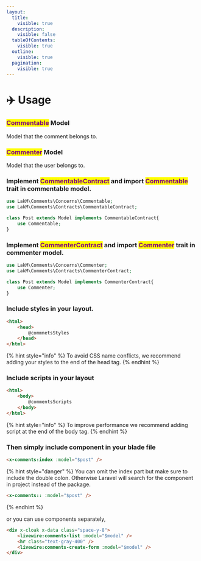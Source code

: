 ```yaml
---
layout:
  title:
    visible: true
  description:
    visible: false
  tableOfContents:
    visible: true
  outline:
    visible: true
  pagination:
    visible: true
---
```


# ✈️ Usage

### <mark style="color:purple;">Commentable</mark> Model

Model that the comment belongs to.

### <mark style="color:purple;">Commenter</mark> Model

Model that the user belongs to.

### Implement <mark style="color:purple;">CommentableContract</mark> and import <mark style="color:purple;">Commentable</mark> trait in commentable model.

```php
use LakM\Comments\Concerns\Commentable;
use LakM\Comments\Contracts\CommentableContract;

class Post extends Model implements CommentableContract{
    use Commentable;
}
```

### Implement <mark style="color:purple;">CommenterContract</mark> and import <mark style="color:purple;">Commenter</mark> trait in commenter model.

```php
use LakM\Comments\Concerns\Commenter;
use LakM\Comments\Contracts\CommenterContract;

class Post extends Model implements CommenterContract{
    use Commenter;
}
```

### Include styles in your layout.

```html
<html>
    <head>
        @commnetsStyles
    </head>
</html>
```

{% hint style="info" %}
To avoid CSS name conflicts, we recommend adding your styles to the end of the head tag.
{% endhint %}

### Include scripts in your layout

```html
<html>
    <body>
        @commentsScripts
    </body>
</html>
```

{% hint style="info" %}
To improve performance we recommend adding script at the end of the body tag.
{% endhint %}

### Then simply include component in your blade file

```html
<x-comments:index :model="$post" />
```

{% hint style="danger" %}
You can omit the index part but make sure to include the double colon. Otherwise Laravel will search for the component in project instead of the package.

```html
<x-comments:: :model="$post" />
```
{% endhint %}

or you can use components separately,

```html
<div x-cloak x-data class="space-y-8">
    <livewire:comments-list :model="$model" />
    <hr class="text-gray-400" />
    <livewire:comments-create-form :model="$model" />
</div>

```

